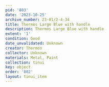 ```yaml
---
pid: '803'
date: '2023-10-25'
archive_number: 23-01/2-4-34
title: Thermos Large Blue with handle
description: Thermos Large Blue with handle
extent: '1'
condition: Good
date_unvalidated: Unknown
creator: Thermos
collector: Unknown
materials: Metal, Paint
collection: tinui
key: object
order: '802'
layout: tinui_item
---
```

